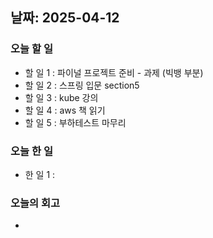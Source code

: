 ## 날짜: 2025-04-12

### 오늘 할 일
- 할 일 1 : 파이널 프로젝트 준비 - 과제 (빅뱅 부분)
- 할 일 2 : 스프링 입문 section5
- 할 일 3 : kube 강의
- 할 일 4 : aws 책 읽기
- 할 일 5 : 부하테스트 마무리
### 오늘 한 일
- 한 일 1 : 
### 오늘의 회고
- 
